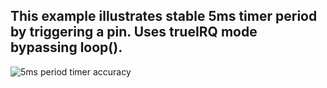## This example illustrates stable 5ms timer period by triggering a pin. Uses **trueIRQ** mode bypassing loop().

![5ms period timer accuracy](5ms.png)
